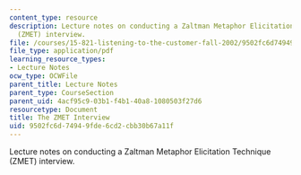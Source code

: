 ```yaml
---
content_type: resource
description: Lecture notes on conducting a Zaltman Metaphor Elicitation Technique
  (ZMET) interview.
file: /courses/15-821-listening-to-the-customer-fall-2002/9502fc6d74949fde6cd2cbb30b67a11f_bostonbeer.pdf
file_type: application/pdf
learning_resource_types:
- Lecture Notes
ocw_type: OCWFile
parent_title: Lecture Notes
parent_type: CourseSection
parent_uid: 4acf95c9-03b1-f4b1-40a8-1080503f27d6
resourcetype: Document
title: The ZMET Interview
uid: 9502fc6d-7494-9fde-6cd2-cbb30b67a11f
---
```

Lecture notes on conducting a Zaltman Metaphor Elicitation Technique (ZMET) interview.


